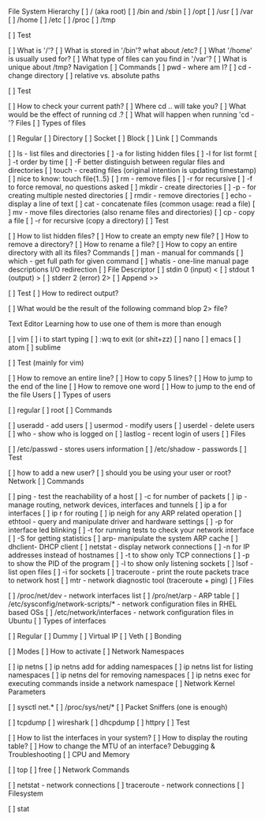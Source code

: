 File System Hierarchy
[ ] / (aka root)
[ ] /bin and /sbin
[ ] /opt
[ ] /usr
[ ] /var
[ ] /home
[ ] /etc
[ ] /proc
[ ] /tmp

[ ] Test

[ ] What is '/'?
[ ] What is stored in '/bin'? what about /etc?
[ ] What '/home' is usually used for?
[ ] What type of files can you find in '/var'?
[ ] What is unique about /tmp?
Navigation
[ ] Commands
[ ] pwd - where am I?
[ ] cd - change directory
[ ] relative vs. absolute paths

[ ] Test

[ ] How to check your current path?
[ ] Where cd .. will take you?
[ ] What would be the effect of running cd .?
[ ] What will happen when running 'cd -'?
Files
[ ] Types of files

[ ] Regular
[ ] Directory
[ ] Socket
[ ] Block
[ ] Link
[ ] Commands

[ ] ls - list files and directories
[ ] -a for listing hidden files
[ ] -l for list formt
[ ] -t order by time
[ ] -F better distinguish between regular files and directories
[ ] touch - creating files (original intention is updating timestamp)
[ ] nice to know: touch file{1..5}
[ ] rm - remove files
[ ] -r for recursive
[ ] -f to force removal, no questions asked
[ ] mkdir - create directories
[ ] -p - for creating multiple nested directories
[ ] rmdir - remove directories
[ ] echo - display a line of text
[ ] cat - concatenate files (common usage: read a file)
[ ] mv - move files directories (also rename files and directories)
[ ] cp - copy a file
[ ] -r for recursive (copy a directory)
[ ] Test

[ ] How to list hidden files?
[ ] How to create an empty new file?
[ ] How to remove a directory?
[ ] How to rename a file?
[ ] How to copy an entire directory with all its files?
Commands
[ ] man - manual for commands
[ ] which - get full path for given command
[ ] whatis - one-line manual page descriptions
I/O redirection
[ ] File Descriptor
[ ] stdin 0 (input) <
[ ] stdout 1 (output) >
[ ] stderr 2 (error) 2>
[ ] Append >>

[ ] Test
[ ] How to redirect output?

[ ] What would be the result of the following command blop 2> file?

Text Editor
Learning how to use one of them is more than enough

[ ] vim
[ ] i to start typing
[ ] :wq to exit (or shit+zz)
[ ] nano
[ ] emacs
[ ] atom
[ ] sublime

[ ] Test (mainly for vim)

[ ] How to remove an entire line?
[ ] How to copy 5 lines?
[ ] How to jump to the end of the line
[ ] How to remove one word
[ ] How to jump to the end of the file
Users
[ ] Types of users

[ ] regular
[ ] root
[ ] Commands

[ ] useradd - add users
[ ] usermod - modify users
[ ] userdel - delete users
[ ] who - show who is logged on
[ ] lastlog - recent login of users
[ ] Files

[ ] /etc/passwd - stores users information
[ ] /etc/shadow - passwords
[ ] Test

[ ] how to add a new user?
[ ] should you be using your user or root?
Network
[ ] Commands

[ ] ping - test the reachability of a host
[ ] -c for number of packets
[ ] ip - manage routing, network devices, interfaces and tunnels
[ ] ip a for interfaces
[ ] ip r for routing
[ ] ip neigh for any ARP related operation
[ ] ethtool - query and manipulate driver and hardware settings
[ ] -p for interface led blinking
[ ] -t for running tests to check your network interface
[ ] -S for getting statistics
[ ] arp- manipulate the system ARP cache
[ ] dhclient- DHCP client
[ ] netstat - display network connections
[ ] -n for IP addresses instead of hostnames
[ ] -t to show only TCP connections
[ ] -p to show the PID of the program
[ ] -l to show only listening sockets
[ ] lsof - list open files
[ ] -i for sockets
[ ] traceroute - print the route packets trace to network host
[ ] mtr - network diagnostic tool (traceroute + ping)
[ ] Files

[ ] /proc/net/dev - network interfaces list
[ ] /pro/net/arp - ARP table
[ ] /etc/sysconfig/network-scripts/* - network configuration files in RHEL based OSs
[ ] /etc/network/interfaces - network configuration files in Ubuntu
[ ] Types of interfaces

[ ] Regular
[ ] Dummy
[ ] Virtual IP
[ ] Veth
[ ] Bonding

[ ] Modes
[ ] How to activate
[ ] Network Namespaces

[ ] ip netns
[ ] ip netns add for adding namespaces
[ ] ip netns list for listing namespaces
[ ] ip netns del for removing namespaces
[ ] ip netns exec for executing commands inside a network namespace
[ ] Network Kernel Parameters

[ ] sysctl net.*
[ ] /proc/sys/net/*
[ ] Packet Sniffers (one is enough)

[ ] tcpdump
[ ] wireshark
[ ] dhcpdump
[ ] httpry
[ ] Test

[ ] How to list the interfaces in your system?
[ ] How to display the routing table?
[ ] How to change the MTU of an interface?
Debugging & Troubleshooting
[ ] CPU and Memory

[ ] top
[ ] free
[ ] Network Commands

[ ] netstat - network connections
[ ] traceroute - network connections
[ ] Filesystem

[ ] stat

